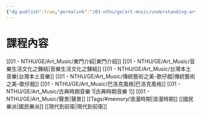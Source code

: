 ```yaml
---
{"dg-publish":true,"permalink":"/01-nthu/ge/art-music/understanding-art-music/","title":"Understanding Art Music","tags":["NTHU/GE"]}
---
```


# 課程內容
[[01 - NTHU/GE/Art_Music/東門介紹\|東門介紹]]
[[01 - NTHU/GE/Art_Music/音樂生活文化之鍊結\|音樂生活文化之鍊結]]
[[01 - NTHU/GE/Art_Music/台灣本土音樂\|台灣本土音樂]]
[[01 - NTHU/GE/Art_Music/傳統藝術之美-歌仔戲\|傳統藝術之美-歌仔戲]]
[[01 - NTHU/GE/Art_Music/巴洛克風格\|巴洛克風格]]
[[01 - NTHU/GE/Art_Music/古典時期音樂 1\|古典時期音樂 1]]
[[01 - NTHU/GE/Art_Music/聲景\|聲景]]
[[Tags/#memory/浪漫時期\|浪漫時期]]
[[國民樂派\|國民樂派]]
[[現代到前衛\|現代到前衛]]



